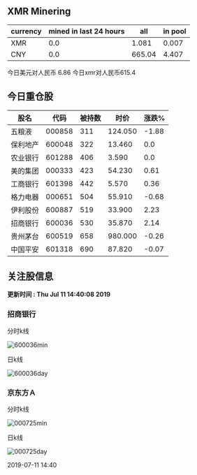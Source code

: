 ## XMR Minering

|currency|mined in last 24 hours|all|in pool|
|---|---|---|---|
|XMR|0.0|1.081|0.007|
|CNY|0.0|665.04|4.407|

今日美元对人民币 6.86	今日xmr对人民币615.4


## 今日重仓股 

|股名|代码|被持数|时价|涨跌%|
|---|---|---|---|---|
|五粮液|000858|311|124.050|-1.88|
|保利地产|600048|322|13.460|0.0|
|农业银行|601288|406|3.590|0.0|
|美的集团|000333|423|54.230|0.61|
|工商银行|601398|442|5.570|0.36|
|格力电器|000651|504|55.910|-0.68|
|伊利股份|600887|519|33.900|2.23|
|招商银行|600036|530|35.870|2.14|
|贵州茅台|600519|658|980.000|-0.26|
|中国平安|601318|690|87.820|-0.07|

## 关注股信息
**更新时间 : Thu Jul 11 14:40:08 2019**
### 招商银行 
分时k线

![600036min](http://image.sinajs.cn/newchart/min/n/sh600036.gif)

日k线

![600036day](http://image.sinajs.cn/newchart/daily/n/sh600036.gif)

### 京东方Ａ 
分时k线

![000725min](http://image.sinajs.cn/newchart/min/n/sz000725.gif)

日k线

![000725day](http://image.sinajs.cn/newchart/daily/n/sz000725.gif)

2019-07-11 14:40